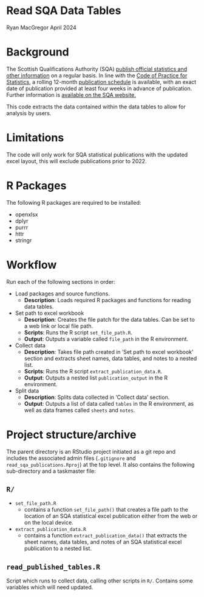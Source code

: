 Read SQA Data Tables
================
Ryan MacGregor
April 2024

# Background

The Scottish Qualifications Authority (SQA) [publish official statistics
and other information](https://www.sqa.org.uk/sqa/48269.html) on a
regular basis. In line with the [Code of Practice for
Statistics](https://code.statisticsauthority.gov.uk/), a rolling
12-month [publication schedule](https://www.sqa.org.uk/sqa/48513.html)
is available, with an exact date of publication provided at least four
weeks in advance of publication. Further information is [available on
the SQA website.](https://www.sqa.org.uk/sqa/92537.html)

This code extracts the data contained within the data tables to allow
for analysis by users.

# Limitations

The code will only work for SQA statistical publications with the
updated excel layout, this will exclude publications prior to 2022.

# R Packages

The following R packages are required to be installed:

- openxlsx
- dplyr
- purrr
- httr
- stringr

# Workflow

Run each of the following sections in order:

- Load packages and source functions.
  - **Description**: Loads required R packages and functions for reading
    data tables.
- Set path to excel workbook
  - **Description**: Creates the file patch for the data tables. Can be
    set to a web link or local file path.
  - **Scripts**: Runs the R script `set_file_path.R`.
  - **Output**: Outputs a variable called `file_path` in the R
    environment.
- Collect data
  - **Description**: Takes file path created in ‘Set path to excel
    workbook’ section and extracts sheet names, data tables, and notes
    to a nested list.
  - **Scripts**: Runs the R script `extract_publication_data.R`.
  - **Output**: Outputs a nested list `publication_output` in the R
    environment.
- Split data
  - **Description**: Splits data collected in ‘Collect data’ section.
  - **Output**: Outputs a list of data called `tables` in the R
    environment, as well as data frames called `sheets` and `notes`.

# Project structure/archive

The parent directory is an RStudio project initiated as a git repo and
includes the associated admin files (`.gitignore` and
`read_sqa_publications.Rproj`) at the top level. It also contains the
following sub-directory and a taskmaster file:

## `R/`

- `set_file_path.R`
  - contains a function `set_file_path()` that creates a file path to
    the location of an SQA statistical excel publication either from the
    web or on the local device.
- `extract_publication_data.R`
  - contains a function `extract_publication_data()` that extracts the
    sheet names, data tables, and notes of an SQA statistical excel
    publication to a nested list.

## `read_published_tables.R`

Script which runs to collect data, calling other scripts in `R/`.
Contains some variables which will need updated.
